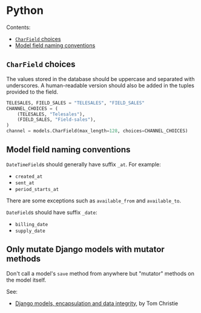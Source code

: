 # Python

Contents:

- [`CharField` choices](#charfield-choices)
- [Model field naming conventions](#model-field-naming-conventions)


## `CharField` choices

The values stored in the database should be uppercase and separated with
underscores. A human-readable version should also be added in the tuples
provided to the field.

```python
TELESALES, FIELD_SALES = "TELESALES", "FIELD_SALES"
CHANNEL_CHOICES = (
    (TELESALES, "Telesales"),
    (FIELD_SALES, "Field-sales"),
)
channel = models.CharField(max_length=128, choices=CHANNEL_CHOICES)
```

## Model field naming conventions

`DateTimeField`s should generally have suffix `_at`. For example:

- `created_at`
- `sent_at`
- `period_starts_at`

There are some exceptions such as `available_from` and `available_to`.

`DateField`s should have suffix `_date`:

- `billing_date`
- `supply_date`


## Only mutate Django models with mutator methods

Don't call a model's `save` method from anywhere but "mutator" methods on the
model itself. 

See:

- [Django models, encapsulation and data integrity](https://www.dabapps.com/blog/django-models-and-encapsulation/), by Tom Christie
